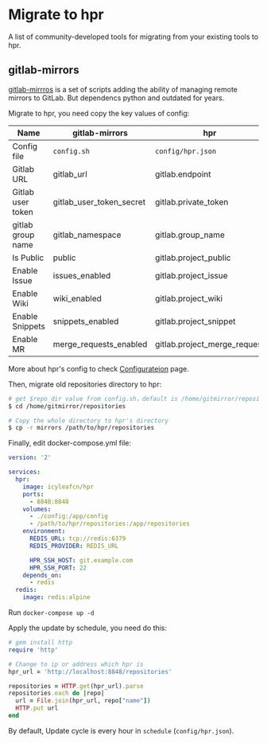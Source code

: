 # Migrate to hpr

A list of community-developed tools for migrating from your existing tools to hpr.

## gitlab-mirrors

[gitlab-mirrros](https://github.com/samrocketman/gitlab-mirrors) is a set of scripts adding the ability of managing remote mirrors to GitLab.
But dependencs python and outdated for years.

Migrate to hpr, you need copy the key values of config:

Name | gitlab-mirrors | hpr | Optional
---|---|---|---
Config file | `config.sh` | `config/hpr.json` | **No**
Gitlab URL | gitlab_url | gitlab.endpoint | **No**
Gitlab user token | gitlab_user_token_secret | gitlab.private_token | **No**
gitlab group name | gitlab_namespace | gitlab.group_name | **No**
Is Public | public | gitlab.project_public | Yes
Enable Issue | issues_enabled | gitlab.project_issue | Yes
Enable Wiki | wiki_enabled | gitlab.project_wiki | Yes
Enable Snippets | snippets_enabled | gitlab.project_snippet | Yes
Enable MR | merge_requests_enabled | gitlab.project_merge_request | Yes

More about hpr's config to check [Configurateion](/en/configuration.md) page.

Then, migrate old repositories directory to hpr:

```bash
# get $repo_dir value from config.sh，default is /home/gitmirror/repositories
$ cd /home/gitmirror/repositories

# Copy the whole directory to hpr's directory
$ cp -r mirrors /path/to/hpr/repositories
```

Finally, edit docker-compose.yml file:

```yaml
version: '2'

services:
  hpr:
    image: icyleafcn/hpr
    ports:
      - 8848:8848
    volumes:
      - ./config:/app/config
      - /path/to/hpr/repositories:/app/repositories
    environment:
      REDIS_URL: tcp://redis:6379
      REDIS_PROVIDER: REDIS_URL

      HPR_SSH_HOST: git.example.com
      HPR_SSH_PORT: 22
    depends_on:
      - redis
  redis:
    image: redis:alpine
```

Run `docker-compose up -d`

Apply the update by schedule, you need do this:

```ruby
# gem install http
require 'http'

# Change to ip or address which hpr is
hpr_url = 'http://localhost:8848/repositories'

repositories = HTTP.get(hpr_url).parse
repositories.each do |repo|
  url = File.join(hpr_url, repo["name"])
  HTTP.put url
end
```

By default, Update cycle is every hour in `schedule` (`config/hpr.json`).
